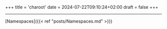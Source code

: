 +++
title = 'charoot'
date = 2024-07-22T09:10:24+02:00
draft = false
+++

    

---
[Namespaces]({{< ref "posts/Namespaces.md" >}})